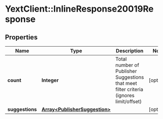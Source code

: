 # YextClient::InlineResponse20019Response

## Properties
Name | Type | Description | Notes
------------ | ------------- | ------------- | -------------
**count** | **Integer** | Total number of Publisher Suggestions that meet filter criteria (ignores limit/offset) | [optional] 
**suggestions** | [**Array&lt;PublisherSuggestion&gt;**](PublisherSuggestion.md) |  | [optional] 


